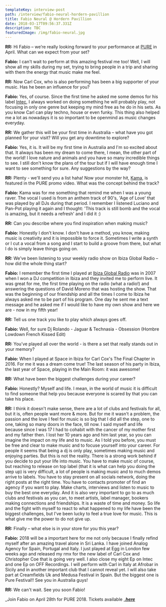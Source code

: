 ```yaml
---
templateKey: interview-post
path: /interview/fabio-neural-hordern-pavillion
title: Fabio Neural @ Hordern Pavillion
date: 2018-03-17T09:56:37.331Z
description: TBC
featuredImage: /img/fabio-neural.jpg
---
```

**RR:** Hi Fabio – we’re really looking forward to your performance at [PURE](https://www.facebook.com/purecarlcox/) in April. What can we expect from your set?

**Fabio:** I can't wait to perform at this amazing festival me too! Well, I will  show all my skills during my set, trying to bring people in a trip and sharing with them the energy that music make me feel.

**RR:** Now Carl Cox, who is also performing has been a big supporter of your music. Has he been an influence for you?

**Fabio:** Yes, of course. Since the first time he asked me some demos for his label [Intec](https://www.facebook.com/IntecDigital/), I always worked on doing something he will probably play, not focusing in only one genre but keeping my mind free as he do in his sets. As you know Carl can play techno, house or even funky. This thing also helped me a lot as nowadays it is so important to be openmind as music changes everyday.

**RR:** We gather this will be your first time in Australia – what have you got planned for your visit? Will you get any downtime to explore?

**Fabio:** Yes, it is. It will be my first time in Australia and I'm so excited about that. It always has been my dream to come there, I mean, the other part of the world! I love nature and animals and you have so many incredible things to see. I still don't know the plans of the tour but if I will have enough time I want to see something for sure. Any suggestions by the way? 

**RR:** Plenty - we'll send you a list haha! Now your monster hit, [Kama](https://www.beatport.com/track/kama-original-mix/9418512), is featured in the PURE promo video. What was the concept behind the track?

**Fabio:** Kama was for me something that remind me when I was a young raver. The vocal I used is from an anthem track of 90's, 'Age of Love' that was played by all DJs during that period. I remember I listened Luciano and Pan-Pot playing it again and I thought: 'This track is still bomb and the vocal is amazing, but it needs a refresh' and I did it :) 

**RR:** Can you describe where you find inspiration when making music?

**Fabio:** Honestly I don't know. I don't have a method, you know, making music is creativity and it is impossible to force it. Sometimes I write a synth or I cut a vocal from a song and I start to build a groove from there, but what I do is simply leave things going on.

**RR:** We’ve been listening to your weekly radio show on Ibiza Global Radio – how did the whole thing start?

**Fabio:**  I remember the first time I played at [Ibiza Global Radio](http://ibizaglobalradio.com/radioshow/fabio-neural-radio-show-by-fabio-neural/) was in 2007 when I won a DJ competition in Ibiza and they invited me to perform live. It was great for me, the first time playing on the radio (what a radio!) and answering the questions of David Moreno that was hosting the show. That was the beginning of our friendship and all the times I come to Ibiza he always asked me to be part of his program. One day he sent me a text message and he asked me if I would like to have my own show and here we are - now in my fifth year!

**RR:** Tell us one track you like to play which always goes off.

**Fabio:** Well, for sure Dj Rolando - Jaguar & Technasia - Obsession (Hombre Lowdown French Kissed Edit) 

**RR:** You’ve played all over the world - is there a set that really stands out in your memory?

**Fabio:** When I played at Space in Ibiza for Carl Cox's The Final Chapter in 2016. For me it was a dream come true! The last season of his party in Ibiza, the last year of Space, playing in the Main Room: it was awesome!

**RR:** What have been the biggest challenges during your career?

**Fabio:** Honestly? Myself and life. I mean, in the world of music it is difficult to find someone that help you because everyone is scared by that you can take his place.

**RR:** I think it doesn't make sense, there are a lot of clubs and festivals for all, but it is, often people want more & more. But for me it wasn't a problem, the passion and the love I feel for music is so big that I did all the step, one to one, taking so many doors in the face, till now. I said myself and life because since I was 17 I had to cohabit with the cancer of my mother first and my father then. I lost her 10 years ago and him last year, so you can imagine the impact on my life and to music. As I told you before, you must be free and clear to make music and to focuse yourself into your career. For people it seems that being a dj is only play, sometimes making music and enjoying parties. But this is not the reality. There is a strong work behind if you decide to put your life into music. You have to make music of course, but reaching to release on top label (that it is what can help you doing the step up) is very difficult, a lot of people is making music and to much demos arrive to labels. You have to stay present on all socials network, doing the right posts at the right time. You have to contacts promoter of find an agency if you want to play. Make charts, interviews and listen to music to buy the best one everyday. And it is also very important to go to as much clubs and festivals as you can, to meet artists, label manager, bookers making connections and friendships. It is a waste of time and money. So life and the fight with myself to react to what happened to my life have been the biggest challenges, but I've been lucky to feel a true love for music. This is what give me the power to do not give up.

**RR:** Finally – what else is in your store for you this year?

**Fabio:** 2018 will be a important here for me not only because I finally refind myself after an amazing travel alone in Sri Lanka. I have joined Analog Agency for Spain, Portugal and Italy. I just played at Egg in London few weeks ago and released my rmx for the new label of Carl Cox and Christopher Coe that is going very well. I also close my eight Ep on Intec and one Ep on OFF Recordings.  I will perform with Carl in Italy at Afrobar in Sicily and in another important club that I cannot reveal yet. I will also take part at Creamfields Uk and Medusa Festival in Spain. But the biggest one is Pure Festival!! See you in Australia guys!

**RR:** We can't wait. See you soon Fabio!

_Join Fabio on April 28th for PURE 2018. Tickets available _[_**here**_](http://premier.ticketek.com.au/shows/show.aspx?sh=PURE18)
